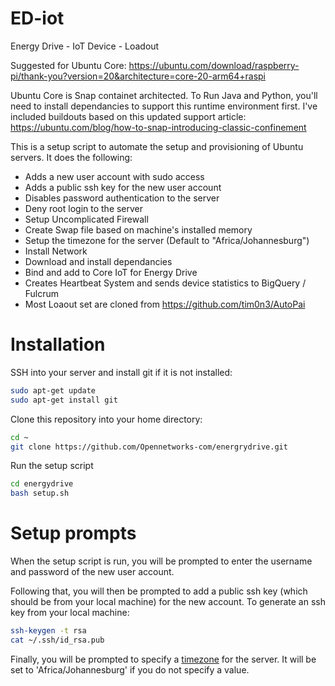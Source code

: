 # ED-iot
Energy Drive - IoT Device - Loadout

Suggested for Ubuntu Core:
https://ubuntu.com/download/raspberry-pi/thank-you?version=20&architecture=core-20-arm64+raspi

Ubuntu Core is Snap containet architected. To Run Java and Python, you'll need to install dependancies to support
this runtime environment first. I've included buildouts based on this updated support article:
https://ubuntu.com/blog/how-to-snap-introducing-classic-confinement


This is a setup script to automate the setup and provisioning of Ubuntu servers. It does the following:
* Adds a new user account with sudo access
* Adds a public ssh key for the new user account
* Disables password authentication to the server
* Deny root login to the server
* Setup Uncomplicated Firewall
* Create Swap file based on machine's installed memory
* Setup the timezone for the server (Default to "Africa/Johannesburg")
* Install Network 
* Download and install dependancies
* Bind and add to Core IoT for Energy Drive
* Creates Heartbeat System and sends device statistics to BigQuery / Fulcrum
* Most Loaout set are cloned from https://github.com/tim0n3/AutoPai

# Installation
SSH into your server and install git if it is not installed:
```bash
sudo apt-get update
sudo apt-get install git
```

Clone this repository into your home directory:
```bash
cd ~
git clone https://github.com/Opennetworks-com/energrydrive.git
```

Run the setup script
```bash
cd energydrive
bash setup.sh
```

# Setup prompts
When the setup script is run, you will be prompted to enter the username and password of the new user account. 

Following that, you will then be prompted to add a public ssh key (which should be from your local machine) for the new account. To generate an ssh key from your local machine:
```bash
ssh-keygen -t rsa
cat ~/.ssh/id_rsa.pub
```

Finally, you will be prompted to specify a [timezone](https://en.wikipedia.org/wiki/List_of_tz_database_time_zones) for the server. It will be set to 'Africa/Johannesburg' if you do not specify a value.
